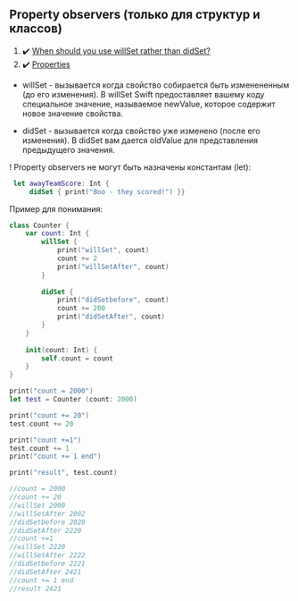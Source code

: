 ## Property observers (только для структур и классов)

1. :heavy_check_mark: [When should you use willSet rather than didSet?](https://www.hackingwithswift.com/quick-start/understanding-swift/when-should-you-use-willset-rather-than-didset)
2. :heavy_check_mark: [Properties](https://www.hackingwithswift.com/read/0/17/properties)

* willSet - вызывается когда свойство собирается быть изменененным (до его изменения). В willSet Swift предоставляет вашему коду специальное значение, называемое newValue, которое содержит новое значение свойства.

* didSet - вызывается когда свойство уже изменено (после его изменения). В didSet вам дается oldValue для представления предыдущего значения.

! Property observers не могут быть назначены константам (let):
```swift
 let awayTeamScore: Int {
     didSet { print("Boo - they scored!") }}
```

Пример для понимания:

```swift
class Counter {
    var count: Int {
        willSet {
            print("willSet", count)
            count += 2
            print("willSetAfter", count)
        }
        
        didSet {
            print("didSetbefore", count)
            count += 200
            print("didSetAfter", count)
        }
    }
    
    init(count: Int) {
        self.count = count
    }
}

print("count = 2000")
let test = Counter (count: 2000)

print("count += 20")
test.count += 20

print("count +=1")
test.count += 1
print("count += 1 end")

print("result", test.count)

//count = 2000
//count += 20
//willSet 2000
//willSetAfter 2002
//didSetbefore 2020
//didSetAfter 2220
//count +=1
//willSet 2220
//willSetAfter 2222
//didSetbefore 2221
//didSetAfter 2421
//count += 1 end
//result 2421
```

